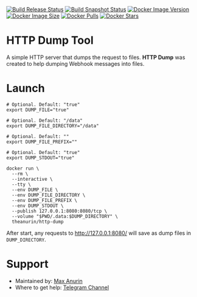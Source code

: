 [![Build Release Status](https://github.com/theanurin/http-dump/actions/workflows/docker-image-release.yml/badge.svg)](https://github.com/theanurin/http-dump/actions/workflows/docker-image-release.yml)
[![Build Snapshot Status](https://github.com/theanurin/http-dump/actions/workflows/docker-image-snapshot.yml/badge.svg)](https://github.com/theanurin/http-dump/actions/workflows/docker-image-snapshot.yml)
[![Docker Image Version](https://img.shields.io/docker/v/theanurin/http-dump?sort=date&label=Version)](https://hub.docker.com/r/theanurin/http-dump/tags)
[![Docker Image Size](https://img.shields.io/docker/image-size/theanurin/http-dump?label=Image%20Size)](https://hub.docker.com/r/theanurin/http-dump/tags)
[![Docker Pulls](https://img.shields.io/docker/pulls/theanurin/http-dump?label=Image%20Pulls)](https://hub.docker.com/r/theanurin/http-dump)
[![Docker Stars](https://img.shields.io/docker/stars/theanurin/http-dump?label=Image%20Stars)](https://hub.docker.com/r/theanurin/http-dump)


# HTTP Dump Tool

A simple HTTP server that dumps the request to files. **HTTP Dump** was created to help dumping Webhook messages into files.


# Launch

```shell
# Optional. Default: "true"
export DUMP_FILE="true"

# Optional. Default: "/data"
export DUMP_FILE_DIRECTORY="/data"

# Optional. Default: ""
export DUMP_FILE_PREFIX=""

# Optional. Default: "true"
export DUMP_STDOUT="true"

docker run \
  --rm \
  --interactive \
  --tty \
  --env DUMP_FILE \
  --env DUMP_FILE_DIRECTORY \
  --env DUMP_FILE_PREFIX \
  --env DUMP_STDOUT \
  --publish 127.0.0.1:8080:8080/tcp \
  --volume "$PWD/.data:$DUMP_DIRECTORY" \
  theanurin/http-dump
```

After start, any requests to http://127.0.0.1:8080/ will save as dump files in `DUMP_DIRECTORY`.

# Support

* Maintained by: [Max Anurin](https://www.anurin.name)
* Where to get help: [Telegram Channel](https://t.me/theanurin)

